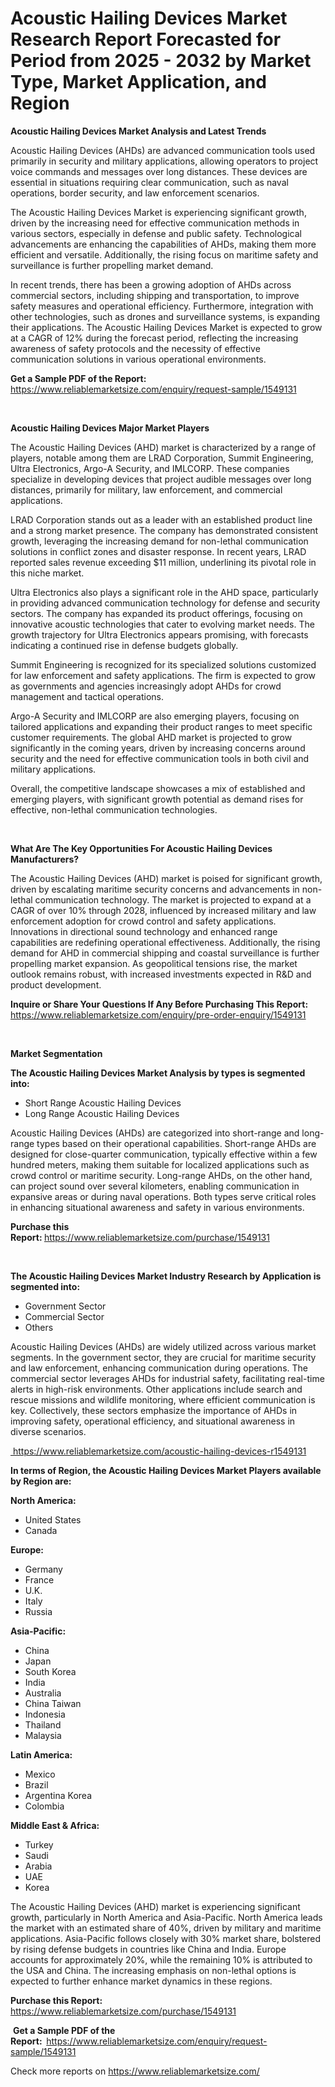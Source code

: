 <p><h1>Acoustic Hailing Devices Market Research Report Forecasted for Period from 2025 -  2032 by Market Type, Market Application, and Region</h1></p><p><strong>Acoustic Hailing Devices Market Analysis and Latest Trends</strong></p>
<p><p>Acoustic Hailing Devices (AHDs) are advanced communication tools used primarily in security and military applications, allowing operators to project voice commands and messages over long distances. These devices are essential in situations requiring clear communication, such as naval operations, border security, and law enforcement scenarios. </p><p>The Acoustic Hailing Devices Market is experiencing significant growth, driven by the increasing need for effective communication methods in various sectors, especially in defense and public safety. Technological advancements are enhancing the capabilities of AHDs, making them more efficient and versatile. Additionally, the rising focus on maritime safety and surveillance is further propelling market demand.</p><p>In recent trends, there has been a growing adoption of AHDs across commercial sectors, including shipping and transportation, to improve safety measures and operational efficiency. Furthermore, integration with other technologies, such as drones and surveillance systems, is expanding their applications. The Acoustic Hailing Devices Market is expected to grow at a CAGR of 12% during the forecast period, reflecting the increasing awareness of safety protocols and the necessity of effective communication solutions in various operational environments.</p></p>
<p><strong>Get a Sample PDF of the Report:&nbsp;</strong> <a href="https://www.reliablemarketsize.com/enquiry/request-sample/1549131?utm_campaign=3201&utm_medium=2&utm_source=Github&utm_content=ia&utm_term=10042025&utm_id=acoustic-hailing-devices">https://www.reliablemarketsize.com/enquiry/request-sample/1549131</a></p>
<p>&nbsp;</p>
<p><strong>Acoustic Hailing Devices Major Market Players</strong></p>
<p><p>The Acoustic Hailing Devices (AHD) market is characterized by a range of players, notable among them are LRAD Corporation, Summit Engineering, Ultra Electronics, Argo-A Security, and IMLCORP. These companies specialize in developing devices that project audible messages over long distances, primarily for military, law enforcement, and commercial applications.</p><p>LRAD Corporation stands out as a leader with an established product line and a strong market presence. The company has demonstrated consistent growth, leveraging the increasing demand for non-lethal communication solutions in conflict zones and disaster response. In recent years, LRAD reported sales revenue exceeding $11 million, underlining its pivotal role in this niche market.</p><p>Ultra Electronics also plays a significant role in the AHD space, particularly in providing advanced communication technology for defense and security sectors. The company has expanded its product offerings, focusing on innovative acoustic technologies that cater to evolving market needs. The growth trajectory for Ultra Electronics appears promising, with forecasts indicating a continued rise in defense budgets globally.</p><p>Summit Engineering is recognized for its specialized solutions customized for law enforcement and safety applications. The firm is expected to grow as governments and agencies increasingly adopt AHDs for crowd management and tactical operations.</p><p>Argo-A Security and IMLCORP are also emerging players, focusing on tailored applications and expanding their product ranges to meet specific customer requirements. The global AHD market is projected to grow significantly in the coming years, driven by increasing concerns around security and the need for effective communication tools in both civil and military applications.</p><p>Overall, the competitive landscape showcases a mix of established and emerging players, with significant growth potential as demand rises for effective, non-lethal communication technologies.</p></p>
<p>&nbsp;</p>
<p><strong>What Are The Key Opportunities For Acoustic Hailing Devices Manufacturers?</strong></p>
<p><p>The Acoustic Hailing Devices (AHD) market is poised for significant growth, driven by escalating maritime security concerns and advancements in non-lethal communication technology. The market is projected to expand at a CAGR of over 10% through 2028, influenced by increased military and law enforcement adoption for crowd control and safety applications. Innovations in directional sound technology and enhanced range capabilities are redefining operational effectiveness. Additionally, the rising demand for AHD in commercial shipping and coastal surveillance is further propelling market expansion. As geopolitical tensions rise, the market outlook remains robust, with increased investments expected in R&D and product development.</p></p>
<p><strong>Inquire or Share Your Questions If Any Before Purchasing This Report:</strong> <a href="https://www.reliablemarketsize.com/enquiry/pre-order-enquiry/1549131?utm_campaign=3201&utm_medium=2&utm_source=Github&utm_content=ia&utm_term=10042025&utm_id=acoustic-hailing-devices">https://www.reliablemarketsize.com/enquiry/pre-order-enquiry/1549131</a></p>
<p>&nbsp;</p>
<p><strong>Market Segmentation</strong></p>
<p><strong>The Acoustic Hailing Devices Market Analysis by types is segmented into:</strong></p>
<p><ul><li>Short Range Acoustic Hailing Devices</li><li>Long Range Acoustic Hailing Devices</li></ul></p>
<p><p>Acoustic Hailing Devices (AHDs) are categorized into short-range and long-range types based on their operational capabilities. Short-range AHDs are designed for close-quarter communication, typically effective within a few hundred meters, making them suitable for localized applications such as crowd control or maritime security. Long-range AHDs, on the other hand, can project sound over several kilometers, enabling communication in expansive areas or during naval operations. Both types serve critical roles in enhancing situational awareness and safety in various environments.</p></p>
<p><strong>Purchase this Report:&nbsp;</strong><a href="https://www.reliablemarketsize.com/purchase/1549131?utm_campaign=3201&utm_medium=2&utm_source=Github&utm_content=ia&utm_term=10042025&utm_id=acoustic-hailing-devices">https://www.reliablemarketsize.com/purchase/1549131</a></p>
<p>&nbsp;</p>
<p><strong>The Acoustic Hailing Devices Market Industry Research by Application is segmented into:</strong></p>
<p><ul><li>Government Sector</li><li>Commercial Sector</li><li>Others</li></ul></p>
<p><p>Acoustic Hailing Devices (AHDs) are widely utilized across various market segments. In the government sector, they are crucial for maritime security and law enforcement, enhancing communication during operations. The commercial sector leverages AHDs for industrial safety, facilitating real-time alerts in high-risk environments. Other applications include search and rescue missions and wildlife monitoring, where efficient communication is key. Collectively, these sectors emphasize the importance of AHDs in improving safety, operational efficiency, and situational awareness in diverse scenarios.</p></p>
<p><a href="https://www.reliablemarketsize.com/acoustic-hailing-devices-r1549131?utm_campaign=3201&utm_medium=2&utm_source=Github&utm_content=ia&utm_term=10042025&utm_id=acoustic-hailing-devices">&nbsp;https://www.reliablemarketsize.com/acoustic-hailing-devices-r1549131</a></p>
<p><strong>In terms of Region, the Acoustic Hailing Devices Market Players available by Region are:</strong></p>
<p>
    <p> <strong> North America: </strong>
        <ul>
            <li>United States</li>
            <li>Canada</li>
        </ul>
        </p> 
    <p> <strong> Europe: </strong>
        <ul>
            <li>Germany</li>
            <li>France</li>
            <li>U.K.</li>
            <li>Italy</li>
            <li>Russia</li>
        </ul>
        </p> 
    <p> <strong> Asia-Pacific: </strong>
        <ul>
            <li>China</li>
            <li>Japan</li>
            <li>South Korea</li>
            <li>India</li>
            <li>Australia</li>
            <li>China Taiwan</li>
            <li>Indonesia</li>
            <li>Thailand</li>
            <li>Malaysia</li>
        </ul>
        </p> 
    <p> <strong> Latin America: </strong>
        <ul>
            <li>Mexico</li>
            <li>Brazil</li>
            <li>Argentina Korea</li>
            <li>Colombia</li>
        </ul>
        </p> 
    <p> <strong> Middle East & Africa: </strong>
        <ul>
            <li>Turkey</li>
            <li>Saudi</li>
            <li>Arabia</li>
            <li>UAE</li>
            <li>Korea</li>
        </ul>
    </p>
    </p>
<p><p>The Acoustic Hailing Devices (AHD) market is experiencing significant growth, particularly in North America and Asia-Pacific. North America leads the market with an estimated share of 40%, driven by military and maritime applications. Asia-Pacific follows closely with 30% market share, bolstered by rising defense budgets in countries like China and India. Europe accounts for approximately 20%, while the remaining 10% is attributed to the USA and China. The increasing emphasis on non-lethal options is expected to further enhance market dynamics in these regions.</p></p>
<p><strong>Purchase this Report: </strong><a href="https://www.reliablemarketsize.com/purchase/1549131?utm_campaign=3201&utm_medium=2&utm_source=Github&utm_content=ia&utm_term=10042025&utm_id=acoustic-hailing-devices">https://www.reliablemarketsize.com/purchase/1549131</a></p>
<p>&nbsp;<strong>Get a Sample PDF of the Report:&nbsp;&nbsp;</strong><a href="https://www.reliablemarketsize.com/enquiry/request-sample/1549131?utm_campaign=3201&utm_medium=2&utm_source=Github&utm_content=ia&utm_term=10042025&utm_id=acoustic-hailing-devices">https://www.reliablemarketsize.com/enquiry/request-sample/1549131</a></p>
<p><strong></strong></p>
<p>Check more reports on <a href="https://www.reliablemarketsize.com/?utm_campaign=3201&utm_medium=2&utm_source=Github&utm_content=ia&utm_term=10042025&utm_id=acoustic-hailing-devices">https://www.reliablemarketsize.com/</a></p>